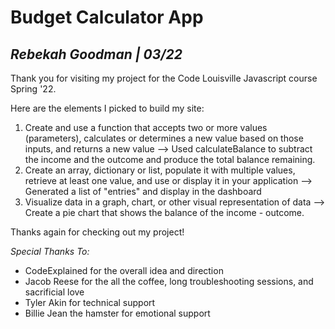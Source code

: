 # Budget Calculator App
## *Rebekah Goodman | 03/22*


Thank you for visiting my project for the Code Louisville Javascript course Spring '22.

Here are the elements I picked to build my site:

1. Create and use a function that accepts two or more values (parameters), calculates or determines a new value based on those inputs, and returns a new value --> Used calculateBalance to subtract the income and the outcome and produce the total balance remaining.
2. Create an array, dictionary or list, populate it with multiple values, retrieve at least one value, and use or display it in your application --> Generated a list of "entries" and display in the dashboard
3. Visualize data in a graph, chart, or other visual representation of data --> Create a pie chart that shows the balance of the income - outcome.


Thanks again for checking out my project!

*Special Thanks To:*

- CodeExplained for the overall idea and direction
- Jacob Reese for the all the coffee, long troubleshooting sessions, and sacrificial love
- Tyler Akin for technical support
- Billie Jean the hamster for emotional support
